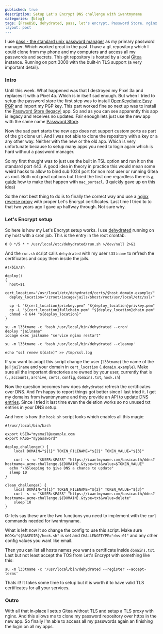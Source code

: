 ```yaml
---
published: true
description: Setup Let's Encrypt DNS challenge with iwantmyname
categories: [blog]
tags: [FreeBSD, dehydrated, pass, let's encrypt, Password Store, nginx, Gitea, TLS, iwantmyname]
layout: post
---
```


I use [pass - the standard unix password manager](https://www.passwordstore.org/) as my primary password manager.
Which worked great in the past. I have a git repository which I could clone from my phone and my computers 
and access all my passwords and secrets.
This git repository is hosted by a local [Gitea](https://gitea.io/en-us/) instance. 
Running on port 3000 with the built-in  TLS support (a very important detail).

### Intro

Until this week. 
What happened was that I destroyed my Pixel 3a and replaces it with a Pixel 4a.
Which is in itself sad enough. 
But when I tried to setup the password store the first step was to install 
[OpenKeychain: Easy PGP](https://play.google.com/store/apps/details?hl=en&id=org.sufficientlysecure.keychain)
and import my PGP key. 
This part worked fine so next up was to install the [Password Store (legacy)](https://play.google.com/store/apps/details?id=com.zeapo.pwdstore&hl=en) app.
So and as you can see apparently this app is legacy and receives no updates.
Fair enough lets just use the new app with the same name [Password Store](https://play.google.com/store/apps/details?id=dev.msfjarvis.aps). 


Now the sad part starts the new app does not support custom ports as part of the git clone url. 
And I was not able to clone the repository with a key or a any other way.
Neither with the new or the old app.
Which is very unfortunate because to setup many apps you need to login again which is hard without a password manager.


So my first thought was to just use the built in TSL option and run it on the standard port 443.
A good idea in theory in practice this would mean some weird hacks to allow to bind sub 1024 port 
for non root user or running Gitea as root.
Both not great options but I tried the first one regardless there is [a guide](https://devpro.media/gitea-server-freebsd/#allow-the-git-user-to-bind-to-the-https-port) 
how to make that happen with `mac_portacl`. (I quickly gave up on this idea)

So the next best thing to do is to finally the correct way and use a [nginx reverse proxy](https://docs.gitea.io/en-us/reverse-proxies/#nginx) with proper Let's Encrypt certificates.
Last time I tried to to that two years ago I gave up halfway through. Not sure why.

### Let's Encrypt setup

So here is how my Let's Encrypt setup works.
I use [dehydrated](https://github.com/dehydrated-io/dehydrated) running on my host 
with a cron job. 
This is the entry in the root crontab:

```
0 0 */5 * * /usr/local/etc/dehydrated/run.sh >/dev/null 2>&1
```

And the `run.sh` script calls `dehydrated` with my user `l33tname`
to refresh the certificates and copy them inside the jails.

```
#!/bin/sh

deploy() 
{
  host=$1
  cert_location="/usr/local/etc/dehydrated/certs/$host.domain.example/"
  deploy_location="/zroot/iocage/jails/$host/root/usr/local/etc/ssl/"

  cp -L "${cert_location}privkey.pem" "${deploy_location}privkey.pem"
  cp -L "${cert_location}fullchain.pem" "${deploy_location}chain.pem"
  chmod -R 644 "${deploy_location}"
}

su -m l33tname -c 'bash /usr/local/bin/dehydrated --cron'
deploy "jailname"
iocage exec jailname "service nginx restart"

su -m l33tname -c 'bash /usr/local/bin/dehydrated --cleanup'

echo "ssl renew $(date)" >> /tmp/ssl.log
```

If you want to adapt this script change the user (`l33tname`) the name of the jail `jailname`
and your domain in `cert_location` (`.domain.example`).
Make sure all the important directories are owned by your user,
currently that is (`.`, `accounts`, `archive`, `certs`, `config`, `domains.txt`, `hook.sh`)

Now the question becomes how does `dehydrated` refresh the certificates over DNS.
And I'm happy to report things got better since I last tried it.
I get my domains from iwantmyname and they provide an [API to update DNS entries](https://iwantmyname.com/developer/domain-dns-api).
Since I tried it last time even the deletion works so no unused txt entries in your DNS setup. 

And here is how the `hook.sh` script looks which enables all this magic:

```
#!/usr/local/bin/bash

export USER="myemail@example.com
export PASS="mypassword"

deploy_challenge() {
    local DOMAIN="${1}" TOKEN_FILENAME="${2}" TOKEN_VALUE="${3}"

    curl -s -u "$USER:$PASS" "https://iwantmyname.com/basicauth/ddns?hostname=_acme-challenge.${DOMAIN}.&type=txt&value=$TOKEN_VALUE"
  echo "\nSleeping to give DNS a chance to update"
  sleep 10
}

clean_challenge() {
    local DOMAIN="${1}" TOKEN_FILENAME="${2}" TOKEN_VALUE="${3}"
    curl -s -u "$USER:$PASS" "https://iwantmyname.com/basicauth/ddns?hostname=_acme-challenge.${DOMAIN}.&type=txt&value=delete"
    sleep 10
}
```

Or lets say these are the two functions you need to implement with the `curl` commands needed for iwantmyname.

What is left now it so change the config to use this script.
Make sure `HOOK="${BASEDIR}/hook.sh"` is set and `CHALLENGETYPE="dns-01"`
and any other config values you want like email.

Then you can list all hosts names you want a certificate inside `domains.txt`.
Last but not least accept the TOS from Let's Encrypt with something like this:

```
su -m l33tname -c '/usr/local/bin/dehydrated --register --accept-terms'
```

Thats it! It takes some time to setup but it is worth it to have valid TLS certificates for all your services.

### Outro

With all that in-place I setup Gitea without TLS and setup a TLS proxy with nginx.
And this allows me to clone my password repository over https in the new app.
So finally I'm able to access all my passwords again an finishing the login on 
all my apps.